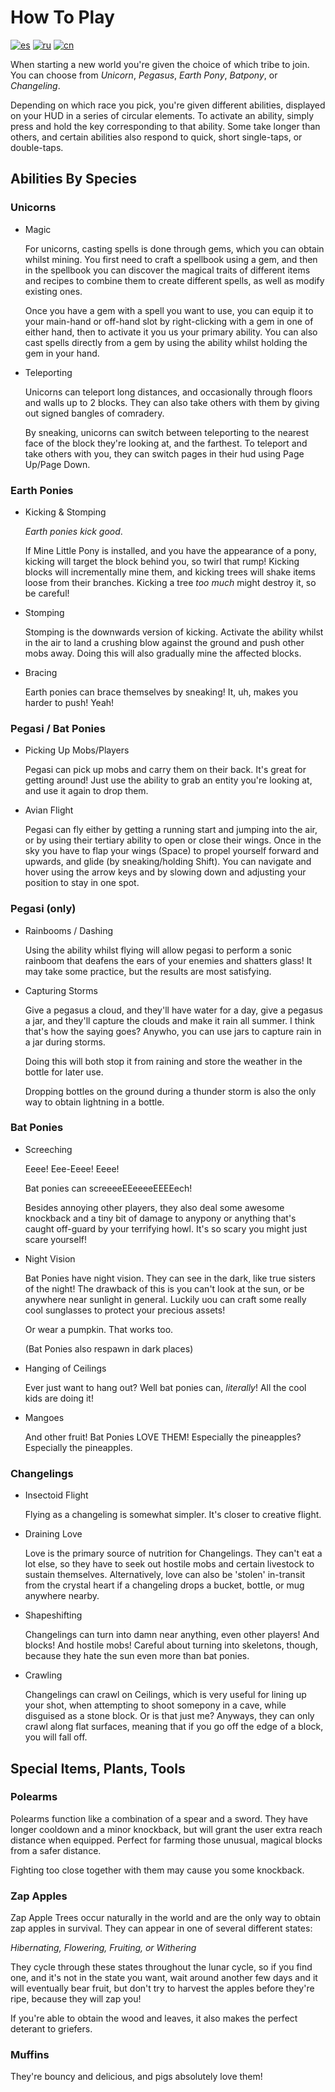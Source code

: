 # How To Play

[![es](https://img.shields.io/badge/lang-es-d52b1e.svg)](README_ES.md)
[![ru](https://img.shields.io/badge/lang-ru-d52b1e.svg)](README_RU.md)
[![cn](https://img.shields.io/badge/lang-cn-de2910.svg)](README_CN.md)

When starting a new world you're given the choice of which tribe to join. You can choose from _Unicorn_, _Pegasus_, _Earth Pony_, _Batpony_, or _Changeling_.

Depending on which race you pick, you're given different abilities, displayed on your HUD in a series of circular elements.
To activate an ability, simply press and hold the key corresponding to that ability. Some take longer than others, and certain abilities
also respond to quick, short single-taps, or double-taps.

## Abilities By Species

### Unicorns

 - Magic

   For unicorns, casting spells is done through gems, which you can obtain whilst mining. You first need to craft a spellbook using a gem, and then
   in the spellbook you can discover the magical traits of different items and recipes to combine them to create different spells, as well
   as modify existing ones.

   Once you have a gem with a spell you want to use, you can equip it to your main-hand or off-hand slot by right-clicking with a gem in
   one of either hand, then to activate it you us your primary ability. You can also cast spells directly from a gem by using the ability
   whilst holding the gem in your hand.

 - Teleporting
   
   Unicorns can teleport long distances, and occasionally through floors and walls up to 2 blocks. They can also take others with them by giving out signed
   bangles of comradery.
   
   By sneaking, unicorns can switch between teleporting to the nearest face of the block they're looking at, and the farthest. To teleport and take others
   with you, they can switch pages in their hud using Page Up/Page Down.

### Earth Ponies
 - Kicking & Stomping

   *Earth ponies kick good*.

   If Mine Little Pony is installed, and you have the appearance of a pony, kicking will target the block behind you, so twirl that rump!
   Kicking blocks will incrementally mine them, and kicking trees will shake items loose from their branches. Kicking a tree _too much_ might destroy it,
   so be careful!

 - Stomping
   
   Stomping is the downwards version of kicking. Activate the ability whilst in the air to land a crushing blow against the ground and push
   other mobs away. Doing this will also gradually mine the affected blocks.

 - Bracing

   Earth ponies can brace themselves by sneaking! It, uh, makes you harder to push! Yeah!

### Pegasi / Bat Ponies

 - Picking Up Mobs/Players

   Pegasi can pick up mobs and carry them on their back. It's great for getting around! Just use the ability to grab an entity you're looking at,
   and use it again to drop them.

 - Avian Flight

   Pegasi can fly either by getting a running start and jumping into the air, or by using their tertiary ability to open or close their wings.
   Once in the sky you have to flap your wings (Space) to propel yourself forward and upwards, and glide (by sneaking/holding Shift).
   You can navigate and hover using the arrow keys and by slowing down and adjusting your position to stay in one spot.
   
   
### Pegasi (only)
 - Rainbooms / Dashing
   
   Using the ability whilst flying will allow pegasi to perform a sonic rainboom that deafens the ears of your enemies and shatters glass!
   It may take some practice, but the results are most satisfying.

 - Capturing Storms
   
   Give a pegasus a cloud, and they'll have water for a day, give a pegasus a jar, and they'll capture the clouds and make it rain all
   summer. I think that's how the saying goes? Anywho, you can use jars to capture rain in a jar during storms.

   Doing this will both stop it from raining and store the weather in the bottle for later use.
   
   Dropping bottles on the ground during a thunder storm is also the only way to obtain lightning in a bottle.

### Bat Ponies
 - Screeching
 
   Eeee! Eee-Eeee! Eeee!
   
   Bat ponies can screeeeEEeeeeEEEEech!
   
   Besides annoying other players, they also deal some awesome knockback and a tiny bit of damage to anypony or anything that's caught off-guard by
   your terrifying howl. It's so scary you might just scare yourself!

 - Night Vision

   Bat Ponies have night vision. They can see in the dark, like true sisters of the night! The drawback of this is you can't look at the sun, or be
   anywhere near sunlight in general. Luckily uou can craft some really cool sunglasses to protect your precious assets!
   
   Or wear a pumpkin. That works too.
   
   (Bat Ponies also respawn in dark places)
   
 - Hanging of Ceilings

   Ever just want to hang out? Well bat ponies can, _literally_! All the cool kids are doing it!
   
 - Mangoes
   
   And other fruit! Bat Ponies LOVE THEM! Especially the pineapples? Especially the pineapples.

### Changelings

 - Insectoid Flight

   Flying as a changeling is somewhat simpler. It's closer to creative flight.
   
 - Draining Love

   Love is the primary source of nutrition for Changelings. They can't eat a lot else, so they have to seek out hostile mobs and certain livestock to
   sustain themselves. Alternatively, love can also be 'stolen' in-transit from the crystal heart if a changeling drops a bucket, bottle, or mug
   anywhere nearby.
   
 - Shapeshifting
   
   Changelings can turn into damn near anything, even other players! And blocks! And hostile mobs!
   Careful about turning into skeletons, though, because they hate the sun even more than bat ponies.
   
 - Crawling
 
   Changelings can crawl on Ceilings, which is very useful for lining up your shot, when attempting to shoot somepony in a cave,
   while disguised as a stone block. Or is that just me? Anyways, they can only crawl along flat surfaces, meaning that if you go off the edge of a block,
   you will fall off. 

## Special Items, Plants, Tools

### Polearms

Polearms function like a combination of a spear and a sword. They have longer cooldown and a minor knockback, but will grant the user extra reach distance
when equipped. Perfect for farming those unusual, magical blocks from a safer distance.

Fighting too close together with them may cause you some knockback.

### Zap Apples

Zap Apple Trees occur naturally in the world and are the only way to obtain zap apples in survival. They can appear in one of several different states:

*Hibernating, Flowering, Fruiting, or Withering*

They cycle through these states throughout the lunar cycle, so if you find one, and it's not in the state you want, wait around another few days and it
will eventually bear fruit, but don't try to harvest the apples before they're ripe, because they will zap you!

If you're able to obtain the wood and leaves, it also makes the perfect deterant to griefers.

### Muffins

They're bouncy and delicious, and pigs absolutely love them!

<!-- https://media.tenor.com/GTYRNMAuLIUAAAAC/muffin-button-muffins.gif -->
